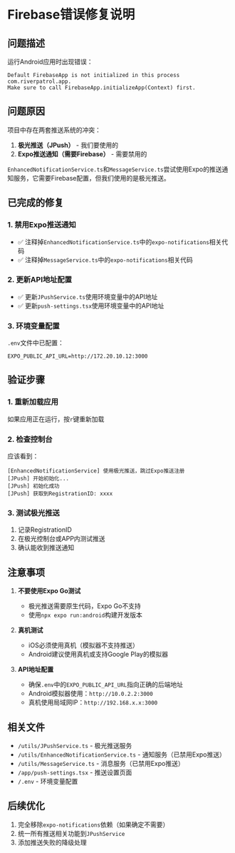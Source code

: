 # Firebase错误修复说明

## 问题描述

运行Android应用时出现错误：
```
Default FirebaseApp is not initialized in this process com.riverpatrol.app. 
Make sure to call FirebaseApp.initializeApp(Context) first.
```

## 问题原因

项目中存在两套推送系统的冲突：
1. **极光推送（JPush）** - 我们要使用的
2. **Expo推送通知（需要Firebase）** - 需要禁用的

`EnhancedNotificationService.ts`和`MessageService.ts`尝试使用Expo的推送通知服务，它需要Firebase配置，但我们使用的是极光推送。

## 已完成的修复

### 1. 禁用Expo推送通知
- ✅ 注释掉`EnhancedNotificationService.ts`中的`expo-notifications`相关代码
- ✅ 注释掉`MessageService.ts`中的`expo-notifications`相关代码

### 2. 更新API地址配置
- ✅ 更新`JPushService.ts`使用环境变量中的API地址
- ✅ 更新`push-settings.tsx`使用环境变量中的API地址

### 3. 环境变量配置
`.env`文件中已配置：
```
EXPO_PUBLIC_API_URL=http://172.20.10.12:3000
```

## 验证步骤

### 1. 重新加载应用
如果应用正在运行，按`r`键重新加载

### 2. 检查控制台
应该看到：
```
[EnhancedNotificationService] 使用极光推送，跳过Expo推送注册
[JPush] 开始初始化...
[JPush] 初始化成功
[JPush] 获取到RegistrationID: xxxx
```

### 3. 测试极光推送
1. 记录RegistrationID
2. 在极光控制台或APP内测试推送
3. 确认能收到推送通知

## 注意事项

1. **不要使用Expo Go测试**
   - 极光推送需要原生代码，Expo Go不支持
   - 使用`npx expo run:android`构建开发版本

2. **真机测试**
   - iOS必须使用真机（模拟器不支持推送）
   - Android建议使用真机或支持Google Play的模拟器

3. **API地址配置**
   - 确保`.env`中的`EXPO_PUBLIC_API_URL`指向正确的后端地址
   - Android模拟器使用：`http://10.0.2.2:3000`
   - 真机使用局域网IP：`http://192.168.x.x:3000`

## 相关文件

- `/utils/JPushService.ts` - 极光推送服务
- `/utils/EnhancedNotificationService.ts` - 通知服务（已禁用Expo推送）
- `/utils/MessageService.ts` - 消息服务（已禁用Expo推送）
- `/app/push-settings.tsx` - 推送设置页面
- `/.env` - 环境变量配置

## 后续优化

1. 完全移除`expo-notifications`依赖（如果确定不需要）
2. 统一所有推送相关功能到`JPushService`
3. 添加推送失败的降级处理